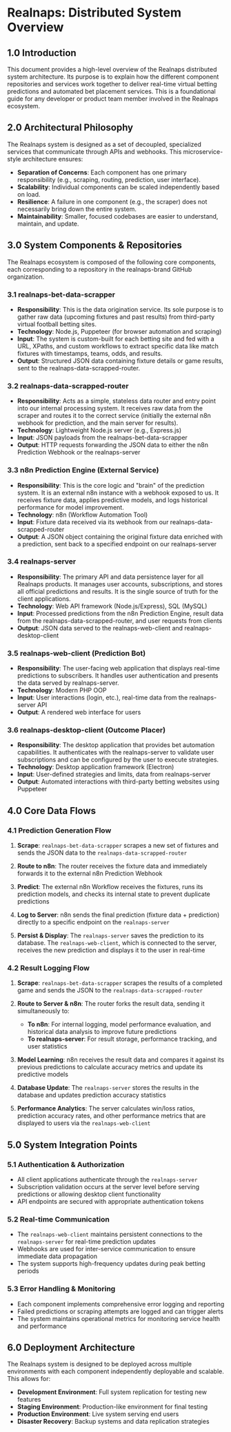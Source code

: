 # Realnaps: Distributed System Overview

## 1.0 Introduction

This document provides a high-level overview of the Realnaps distributed system architecture. Its purpose is to explain how the different component repositories and services work together to deliver real-time virtual betting predictions and automated bet placement services. This is a foundational guide for any developer or product team member involved in the Realnaps ecosystem.

## 2.0 Architectural Philosophy

The Realnaps system is designed as a set of decoupled, specialized services that communicate through APIs and webhooks. This microservice-style architecture ensures:

- **Separation of Concerns**: Each component has one primary responsibility (e.g., scraping, routing, prediction, user interface).
- **Scalability**: Individual components can be scaled independently based on load.
- **Resilience**: A failure in one component (e.g., the scraper) does not necessarily bring down the entire system.
- **Maintainability**: Smaller, focused codebases are easier to understand, maintain, and update.

## 3.0 System Components & Repositories

The Realnaps ecosystem is composed of the following core components, each corresponding to a repository in the realnaps-brand GitHub organization.

### 3.1 realnaps-bet-data-scrapper

- **Responsibility**: This is the data origination service. Its sole purpose is to gather raw data (upcoming fixtures and past results) from third-party virtual football betting sites.
- **Technology**: Node.js, Puppeteer (for browser automation and scraping)
- **Input**: The system is custom-built for each betting site and fed with a URL, XPaths, and custom workflows to extract specific data like match fixtures with timestamps, teams, odds, and results.
- **Output**: Structured JSON data containing fixture details or game results, sent to the realnaps-data-scrapped-router.

### 3.2 realnaps-data-scrapped-router

- **Responsibility**: Acts as a simple, stateless data router and entry point into our internal processing system. It receives raw data from the scraper and routes it to the correct service (initially the external n8n webhook for prediction, and the main server for results).
- **Technology**: Lightweight Node.js server (e.g., Express.js)
- **Input**: JSON payloads from the realnaps-bet-data-scrapper
- **Output**: HTTP requests forwarding the JSON data to either the n8n Prediction Webhook or the realnaps-server

### 3.3 n8n Prediction Engine (External Service)

- **Responsibility**: This is the core logic and "brain" of the prediction system. It is an external n8n instance with a webhook exposed to us. It receives fixture data, applies predictive models, and logs historical performance for model improvement.
- **Technology**: n8n (Workflow Automation Tool)
- **Input**: Fixture data received via its webhook from our realnaps-data-scrapped-router
- **Output**: A JSON object containing the original fixture data enriched with a prediction, sent back to a specified endpoint on our realnaps-server

### 3.4 realnaps-server

- **Responsibility**: The primary API and data persistence layer for all Realnaps products. It manages user accounts, subscriptions, and stores all official predictions and results. It is the single source of truth for the client applications.
- **Technology**: Web API framework (Node.js/Express), SQL (MySQL)
- **Input**: Processed predictions from the n8n Prediction Engine, result data from the realnaps-data-scrapped-router, and user requests from clients
- **Output**: JSON data served to the realnaps-web-client and realnaps-desktop-client

### 3.5 realnaps-web-client (Prediction Bot)

- **Responsibility**: The user-facing web application that displays real-time predictions to subscribers. It handles user authentication and presents the data served by realnaps-server.
- **Technology**: Modern PHP OOP
- **Input**: User interactions (login, etc.), real-time data from the realnaps-server API
- **Output**: A rendered web interface for users

### 3.6 realnaps-desktop-client (Outcome Placer)

- **Responsibility**: The desktop application that provides bet automation capabilities. It authenticates with the realnaps-server to validate user subscriptions and can be configured by the user to execute strategies.
- **Technology**: Desktop application framework (Electron)
- **Input**: User-defined strategies and limits, data from realnaps-server
- **Output**: Automated interactions with third-party betting websites using Puppeteer

## 4.0 Core Data Flows

### 4.1 Prediction Generation Flow

1. **Scrape**: `realnaps-bet-data-scrapper` scrapes a new set of fixtures and sends the JSON data to the `realnaps-data-scrapped-router`

2. **Route to n8n**: The router receives the fixture data and immediately forwards it to the external n8n Prediction Webhook

3. **Predict**: The external n8n Workflow receives the fixtures, runs its prediction models, and checks its internal state to prevent duplicate predictions

4. **Log to Server**: n8n sends the final prediction (fixture data + prediction) directly to a specific endpoint on the `realnaps-server`

5. **Persist & Display**: The `realnaps-server` saves the prediction to its database. The `realnaps-web-client`, which is connected to the server, receives the new prediction and displays it to the user in real-time

### 4.2 Result Logging Flow

1. **Scrape**: `realnaps-bet-data-scrapper` scrapes the results of a completed game and sends the JSON to the `realnaps-data-scrapped-router`

2. **Route to Server & n8n**: The router forks the result data, sending it simultaneously to:
   - **To n8n**: For internal logging, model performance evaluation, and historical data analysis to improve future predictions
   - **To realnaps-server**: For result storage, performance tracking, and user statistics

3. **Model Learning**: n8n receives the result data and compares it against its previous predictions to calculate accuracy metrics and update its predictive models

4. **Database Update**: The `realnaps-server` stores the results in the database and updates prediction accuracy statistics

5. **Performance Analytics**: The server calculates win/loss ratios, prediction accuracy rates, and other performance metrics that are displayed to users via the `realnaps-web-client`

## 5.0 System Integration Points

### 5.1 Authentication & Authorization
- All client applications authenticate through the `realnaps-server`
- Subscription validation occurs at the server level before serving predictions or allowing desktop client functionality
- API endpoints are secured with appropriate authentication tokens

### 5.2 Real-time Communication
- The `realnaps-web-client` maintains persistent connections to the `realnaps-server` for real-time prediction updates
- Webhooks are used for inter-service communication to ensure immediate data propagation
- The system supports high-frequency updates during peak betting periods

### 5.3 Error Handling & Monitoring
- Each component implements comprehensive error logging and reporting
- Failed predictions or scraping attempts are logged and can trigger alerts
- The system maintains operational metrics for monitoring service health and performance

## 6.0 Deployment Architecture

The Realnaps system is designed to be deployed across multiple environments with each component independently deployable and scalable. This allows for:

- **Development Environment**: Full system replication for testing new features
- **Staging Environment**: Production-like environment for final testing
- **Production Environment**: Live system serving end users
- **Disaster Recovery**: Backup systems and data replication strategies
